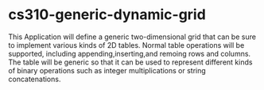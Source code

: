 # cs310-generic-dynamic-grid
This Application will define a generic two-dimensional grid that can be sure to implement various 
kinds of 2D tables. Normal table operations will be supported, including appending,inserting,and
remoing rows and columns. The table will be generic so that it can be used to represent different 
kinds of binary operations such as integer multiplications or string concatenations.
